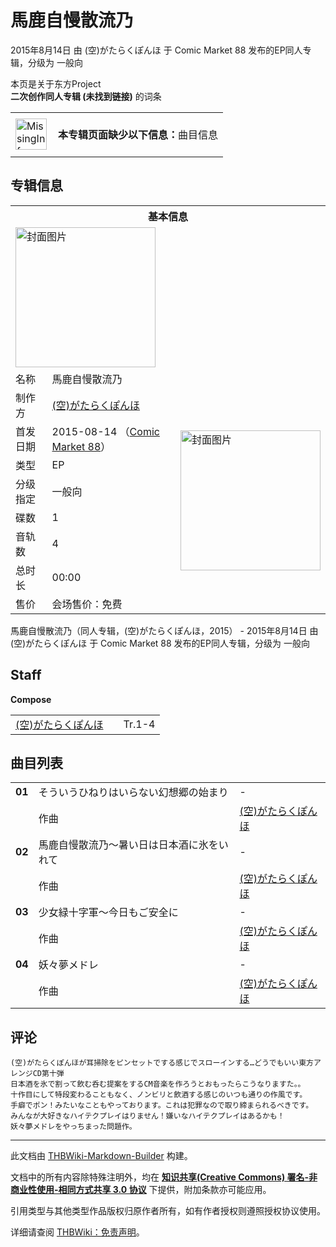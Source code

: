 # 馬鹿自慢散流乃

<!-- source html: G:\repos\THBWiki-Markdown-Builder\THBWikiMarkdown\Temp\main\8\86\ns0%3A%E9%A6%AC%E9%B9%BF%E8%87%AA%E6%85%A2%E6%95%A3%E6%B5%81%E4%B9%83.html -->

2015年8月14日 由 (空)がたらくぽんほ 于 Comic Market 88 发布的EP同人专辑，分级为 一般向

本页是关于东方Project  
 **二次创作同人专辑 (未找到链接)** 的词条
<center>

<table>
<tbody><tr>
<td class="mbox-image"><div style="width: 52px;">
  <a href="./文件-MissingInformation.svg.md" class="image"><img alt="MissingInformation.svg" src="https://upload.thwiki.cc/thumb/8/85/MissingInformation.svg/50px-MissingInformation.svg.png" decoding="async" loading="lazy" width="50" height="50" srcset="https://upload.thwiki.cc/thumb/8/85/MissingInformation.svg/75px-MissingInformation.svg.png 1.5x, https://upload.thwiki.cc/thumb/8/85/MissingInformation.svg/100px-MissingInformation.svg.png 2x" data-file-width="500" data-file-height="500"></a></div></td>
<td class="mbox-text" style=""><br><b>本专辑页面缺少以下信息：</b>曲目信息<br><br></td>
</tr>
</tbody></table>


</center>

## 专辑信息

<table><tbody><tr><th colspan="3">基本信息</th></tr><tr><td class="cover-artwork-mobile" colspan="2"><a href="./文件-馬鹿自慢散流乃封面.jpg.md" class="image" title="封面图片"><img alt="封面图片" src="https://upload.thwiki.cc/3/35/%E9%A6%AC%E9%B9%BF%E8%87%AA%E6%85%A2%E6%95%A3%E6%B5%81%E4%B9%83%E5%B0%81%E9%9D%A2.jpg" decoding="async" loading="lazy" width="224" height="224" data-file-width="217" data-file-height="217"></a></td>
</tr><tr><td class="label">名称</td><td colspan="2"> 馬鹿自慢散流乃 </td></tr><tr><td class="label">制作方</td><td><a href="./(空)がたらくぽんほ.md" title="(空)がたらくぽんほ">(空)がたらくぽんほ</a></td><td class="cover-artwork" rowspan="8" style="min-width:224px;"><a href="./文件-馬鹿自慢散流乃封面.jpg.md" class="image" title="封面图片"><img alt="封面图片" src="https://upload.thwiki.cc/3/35/%E9%A6%AC%E9%B9%BF%E8%87%AA%E6%85%A2%E6%95%A3%E6%B5%81%E4%B9%83%E5%B0%81%E9%9D%A2.jpg" decoding="async" loading="lazy" width="224" height="224" data-file-width="217" data-file-height="217"></a></td>
</tr><tr><td class="label">首发日期</td><td>2015-08-14&#160;（<a href="/展会作品列表?e=Comic+Market%2388">Comic Market 88</a>）</td></tr><tr><td class="label">类型</td><td>EP</td></tr><tr><td class="label">分级指定</td><td>一般向</td></tr><tr><td class="label">碟数</td><td>1</td></tr><tr><td class="label">音轨数</td><td>4</td></tr><tr><td class="label">总时长</td><td>00:00</td></tr><tr><td class="label">售价</td><td>会场售价：免费</td></tr></tbody></table>

馬鹿自慢散流乃（同人专辑，(空)がたらくぽんほ，2015） - 2015年8月14日 由 (空)がたらくぽんほ 于 Comic Market 88 发布的EP同人专辑，分级为 一般向

## Staff
  
 **Compose**   

<table><tbody><tr><td><a href="./(空)がたらくぽんほ.md" title="(空)がたらくぽんほ">(空)がたらくぽんほ</a></td><td></td><td>Tr.1-4</td></tr></tbody></table>



## 曲目列表

<table><tbody><tr><td id="1" class="infoYL"><b>01</b></td><td id="そういうひねりはいらない幻想郷の始まり" colspan="2" class="title">そういうひねりはいらない幻想郷の始まり<span class="thcsearchlinks"><a rel="nofollow" class="external text" href="https://cd.thwiki.cc?arrange=(空)がたらくぽんほ&amp;fromwiki=馬鹿自慢散流乃"><span title="搜索相似同人曲"></span></a></span></td><td class="time">-</td></tr><tr><td class="left"></td><td class="label">作曲</td><td class="text" colspan="2"><a href="./(空)がたらくぽんほ.md" title="(空)がたらくぽんほ">(空)がたらくぽんほ</a><span class="thcsearchlinks"><a rel="nofollow" class="external text" href="https://cd.thwiki.cc?arrange=，(空)がたらくぽんほ&amp;fromwiki=馬鹿自慢散流乃"><span></span></a></span></td></tr>
<tr><td id="2" class="infoYL"><b>02</b></td><td id="馬鹿自慢散流乃～暑い日は日本酒に氷をいれて" colspan="2" class="title">馬鹿自慢散流乃～暑い日は日本酒に氷をいれて<span class="thcsearchlinks"><a rel="nofollow" class="external text" href="https://cd.thwiki.cc?arrange=(空)がたらくぽんほ&amp;fromwiki=馬鹿自慢散流乃"><span title="搜索相似同人曲"></span></a></span></td><td class="time">-</td></tr><tr><td class="left"></td><td class="label">作曲</td><td class="text" colspan="2"><a href="./(空)がたらくぽんほ.md" title="(空)がたらくぽんほ">(空)がたらくぽんほ</a><span class="thcsearchlinks"><a rel="nofollow" class="external text" href="https://cd.thwiki.cc?arrange=，(空)がたらくぽんほ&amp;fromwiki=馬鹿自慢散流乃"><span></span></a></span></td></tr>
<tr><td id="3" class="infoYL"><b>03</b></td><td id="少女緑十字軍～今日もご安全に" colspan="2" class="title">少女緑十字軍～今日もご安全に<span class="thcsearchlinks"><a rel="nofollow" class="external text" href="https://cd.thwiki.cc?arrange=(空)がたらくぽんほ&amp;fromwiki=馬鹿自慢散流乃"><span title="搜索相似同人曲"></span></a></span></td><td class="time">-</td></tr><tr><td class="left"></td><td class="label">作曲</td><td class="text" colspan="2"><a href="./(空)がたらくぽんほ.md" title="(空)がたらくぽんほ">(空)がたらくぽんほ</a><span class="thcsearchlinks"><a rel="nofollow" class="external text" href="https://cd.thwiki.cc?arrange=，(空)がたらくぽんほ&amp;fromwiki=馬鹿自慢散流乃"><span></span></a></span></td></tr>
<tr><td id="4" class="infoYL"><b>04</b></td><td id="妖々夢メドレ" colspan="2" class="title">妖々夢メドレ<span class="thcsearchlinks"><a rel="nofollow" class="external text" href="https://cd.thwiki.cc?arrange=(空)がたらくぽんほ&amp;fromwiki=馬鹿自慢散流乃"><span title="搜索相似同人曲"></span></a></span></td><td class="time">-</td></tr><tr><td class="left"></td><td class="label">作曲</td><td class="text" colspan="2"><a href="./(空)がたらくぽんほ.md" title="(空)がたらくぽんほ">(空)がたらくぽんほ</a><span class="thcsearchlinks"><a rel="nofollow" class="external text" href="https://cd.thwiki.cc?arrange=，(空)がたらくぽんほ&amp;fromwiki=馬鹿自慢散流乃"><span></span></a></span></td></tr></tbody></table>



## 评论
```
(空)がたらくぽんほが耳掃除をピンセットでする感じでスローインする…どうでもいい東方アレンジCD第十弾
日本酒を氷で割って飲む呑む提案をするCM音楽を作ろうとおもったらこうなりますた。。
十作目にして特段変わることもなく、ノンビリと飲酒する感じのいつも通りの作風です。
手癖でポン！みたいなこともやっております。これは犯罪なので取り締まられるべきです。
みんなが大好きなハイテクプレイはりません！嫌いなハイテクプレイはあるかも！
妖々夢メドレをやっちまった問題作。
```






---

此文档由 [THBWiki-Markdown-Builder](https://github.com/Delsin-Yu/THBWiki-Markdown-Builder) 构建。

文档中的所有内容除特殊注明外，均在 [**知识共享(Creative Commons) 署名-非商业性使用-相同方式共享 3.0 协议**](https://creativecommons.org/licenses/by-sa/3.0/deed.zh-hans) 下提供，附加条款亦可能应用。

引用类型与其他类型作品版权归原作者所有，如有作者授权则遵照授权协议使用。

详细请查阅 [THBWiki：免责声明](https://thbwiki.cc/THBWiki:%E5%85%8D%E8%B4%A3%E5%A3%B0%E6%98%8E)。

